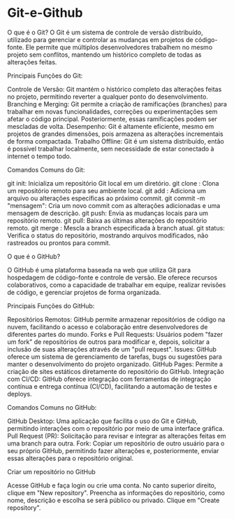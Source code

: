 # Git-e-Github

O que é o Git?
O Git é um sistema de controle de versão distribuído, utilizado para gerenciar e controlar as mudanças em projetos de código-fonte. Ele permite que múltiplos desenvolvedores trabalhem no mesmo projeto sem conflitos, mantendo um histórico completo de todas as alterações feitas.

Principais Funções do Git:

Controle de Versão: Git mantém o histórico completo das alterações feitas no projeto, permitindo reverter a qualquer ponto do desenvolvimento.
Branching e Merging: Git permite a criação de ramificações (branches) para trabalhar em novas funcionalidades, correções ou experimentações sem afetar o código principal. Posteriormente, essas ramificações podem ser mescladas de volta.
Desempenho: Git é altamente eficiente, mesmo em projetos de grandes dimensões, pois armazena as alterações incrementais de forma compactada.
Trabalho Offline: Git é um sistema distribuído, então é possível trabalhar localmente, sem necessidade de estar conectado à internet o tempo todo.

Comandos Comuns do Git:

git init: Inicializa um repositório Git local em um diretório.
git clone <url>: Clona um repositório remoto para seu ambiente local.
git add <arquivo>: Adiciona um arquivo ou alterações específicas ao próximo commit.
git commit -m "mensagem": Cria um novo commit com as alterações adicionadas e uma mensagem de descrição.
git push: Envia as mudanças locais para um repositório remoto.
git pull: Baixa as últimas alterações do repositório remoto.
git merge <branch>: Mescla a branch especificada à branch atual.
git status: Verifica o status do repositório, mostrando arquivos modificados, não rastreados ou prontos para commit.

O que é o GitHub?

O GitHub é uma plataforma baseada na web que utiliza Git para hospedagem de código-fonte e controle de versão. Ele oferece recursos colaborativos, como a capacidade de trabalhar em equipe, realizar revisões de código, e gerenciar projetos de forma organizada.

Principais Funções do GitHub:

Repositórios Remotos: GitHub permite armazenar repositórios de código na nuvem, facilitando o acesso e colaboração entre desenvolvedores de diferentes partes do mundo.
Forks e Pull Requests: Usuários podem "fazer um fork" de repositórios de outros para modificar e, depois, solicitar a inclusão de suas alterações através de um "pull request".
Issues: GitHub oferece um sistema de gerenciamento de tarefas, bugs ou sugestões para manter o desenvolvimento do projeto organizado.
GitHub Pages: Permite a criação de sites estáticos diretamente do repositório do GitHub.
Integração com CI/CD: GitHub oferece integração com ferramentas de integração contínua e entrega contínua (CI/CD), facilitando a automação de testes e deploys.

Comandos Comuns no GitHub:

GitHub Desktop: Uma aplicação que facilita o uso do Git e GitHub, permitindo interações com o repositório por meio de uma interface gráfica.
Pull Request (PR): Solicitação para revisar e integrar as alterações feitas em uma branch para outra.
Fork: Copiar um repositório de outro usuário para o seu próprio GitHub, permitindo fazer alterações e, posteriormente, enviar essas alterações para o repositório original.

Criar um repositório no GitHub

Acesse GitHub e faça login ou crie uma conta.
No canto superior direito, clique em "New repository".
Preencha as informações do repositório, como nome, descrição e escolha se será público ou privado.
Clique em "Create repository".






